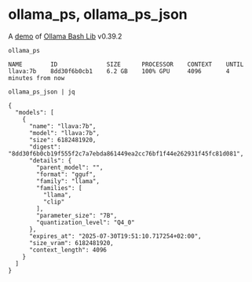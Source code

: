 # ollama_ps, ollama_ps_json

A [demo](../README.md#demos) of [Ollama Bash Lib](https://github.com/attogram/ollama-bash-lib) v0.39.2

`ollama_ps`
```
NAME        ID              SIZE      PROCESSOR    CONTEXT    UNTIL              
llava:7b    8dd30f6b0cb1    6.2 GB    100% GPU     4096       4 minutes from now    
```

`ollama_ps_json | jq`
```
{
  "models": [
    {
      "name": "llava:7b",
      "model": "llava:7b",
      "size": 6182481920,
      "digest": "8dd30f6b0cb19f555f2c7a7ebda861449ea2cc76bf1f44e262931f45fc81d081",
      "details": {
        "parent_model": "",
        "format": "gguf",
        "family": "llama",
        "families": [
          "llama",
          "clip"
        ],
        "parameter_size": "7B",
        "quantization_level": "Q4_0"
      },
      "expires_at": "2025-07-30T19:51:10.717254+02:00",
      "size_vram": 6182481920,
      "context_length": 4096
    }
  ]
}
```
